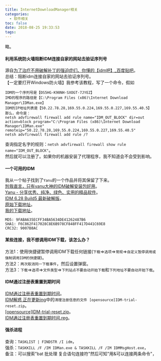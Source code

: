 ```yaml
---
title: InternetDownloadManager相关
categories:
  - 软件相关
toc: false
date: 2018-08-25 19:33:53
tags:
---
```

略。

<!-- more -->

#### 利用系统防火墙阻断IDM连接自家的网站去验证序列号
源自[为了治疗不用破解补丁的强迫症们、你懂的【idm吧】_百度贴吧](http://tieba.baidu.com/p/3878377959)。  
总结：阻断idm连接自家的网站去验证序列号。  
【一定要打开Windows防火墙】我参考该教程，写了一个命令，假如
```
IDM的一个序列号是【OS5HG-K90NH-SXOGT-7JYEZ】
IMD的程序的路径是【C:\Program Files (x86)\Internet Download Manager\IDMan.exe】
IDM的IP地址列表是【50.22.78.28,169.55.0.224,169.55.0.227,169.55.40.5】
那么，命令是：
netsh advfirewall firewall add rule name="IDM_OUT_BLOCK" dir=out action=block program="C:\Program Files (x86)\Internet Download Manager\IDMan.exe" remoteip="50.22.78.28,169.55.0.224,169.55.0.227,169.55.40.5"
netsh advfirewall firewall add rule /?
```
查询指定名字的规则：`netsh advfirewall firewall show rule name="IDM_OUT_BLOCK"`。  
然后就可以注册了。如果你的机器安装了代理程序，我不知道会不会受到影响。

#### 一个可用的IDM
我从一个帖子找到了`Yanu`的一个作品并将其保留了下来。  
[恕我直言，只有yanu大神的IDM破解安装包好用](http://tieba.baidu.com/p/4942180901)。  
[Yanu - 分享优秀、纯净、绿色、实用的精品软件](www.ccav1.com)。  
[IDM 6.28 Build5 最新破解版](http://www.ccav1.com/idm.html)。  
[原始下载地址](http://www.ccav1.com/idm.html)。  
[我的下载地址](IDMan628Build5-Yanu.ex)。  
```
MD5: 9FABA635ECFF34BA5634DE41262487B6
SHA1: F6C862F417028C8E6B978CF848FF417D441C69E8
CRC32: 9007B8AC
```

#### 某些连接，我不想调用IDM下载，该怎么办？
方法1：使用快捷键暂停调用IDM下载任何链接(`下载`=>`选项`=>`常规`=>`自定义暂停调用或强制调用IDM的快捷键`)。  
方法2：`两次取消同一下载事件`，然后设置弹窗。  
方法3：`下载`=>`选项`=>`文件类型`=>`下列站点不要自动开始下载`和`下列地址不要自动开始下载`。  

#### IDM通过注册表重置到期时间
[IDM通过注册表重置到期时间](https://www.cnblogs.com/webkb/p/5249463.html)。  
[IDM解惑 正在更新ing](https://hhplow.github.io)中的`清理注册信息的文件 [opensource]IDM-trial-reset.zip`。  
[[opensource]IDM-trial-reset.zip](http://ys-k.ys168.com/549340455/VJgMjIo2J6L3I655FMN7/[opensource]IDM-trial-reset.zip)。  
[IDM通过注册表重置到期时间.reg](IDM通过注册表重置到期时间.reg)。  

#### 强杀进程
查询：`TASKLIST | FINDSTR /I idm`，  
强杀：`TASKKILL /F /IM IDMan.exe & TASKKILL /F /IM IDMMsgHost.exe`，  
备注：可以搜索"bat 批处理 复合语句连接符"然后可知"用&可以连接两条命令"，  
